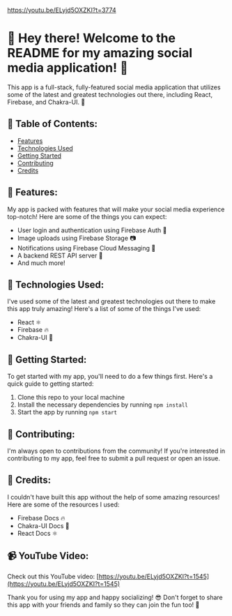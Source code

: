 

https://youtu.be/ELyjd5OXZKI?t=3774


# 👋 Hey there! Welcome to the README for my amazing social media application! 🎉

This app is a full-stack, fully-featured social media application that utilizes some of the latest and greatest technologies out there, including React, Firebase, and Chakra-UI. 🚀

## 📝 Table of Contents:

- [Features](#-features)
- [Technologies Used](#-technologies-used)
- [Getting Started](#-getting-started)
- [Contributing](#-contributing)
- [Credits](#-credits)

## 🌟 Features:
My app is packed with features that will make your social media experience top-notch! Here are some of the things you can expect:

- User login and authentication using Firebase Auth 🔑
- Image uploads using Firebase Storage 📷
- Notifications using Firebase Cloud Messaging 📲
- A backend REST API server  🚀
- And much more!

## 🚀 Technologies Used:
I've used some of the latest and greatest technologies out there to make this app truly amazing! Here's a list of some of the things I've used:

- React ⚛️
- Firebase 🔥
- Chakra-UI 🎨

## 🔧 Getting Started:
To get started with my app, you'll need to do a few things first. Here's a quick guide to getting started:

1. Clone this repo to your local machine
2. Install the necessary dependencies by running `npm install`
3. Start the app by running `npm start`

## 🎉 Contributing:
I'm always open to contributions from the community! If you're interested in contributing to my app, feel free to submit a pull request or open an issue.

## 🙏 Credits:
I couldn't have built this app without the help of some amazing resources! Here are some of the resources I used:

- Firebase Docs 🔥
- Chakra-UI Docs 🎨
- React Docs ⚛️

## 📹 YouTube Video:
Check out this YouTube video: [https://youtu.be/ELyjd5OXZKI?t=1545](https://youtu.be/ELyjd5OXZKI?t=1545)

Thank you for using my app and happy socializing! 😎 Don't forget to share this app with your friends and family so they can join the fun too! 🤗
